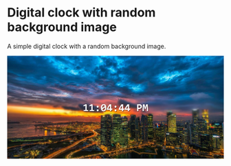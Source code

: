 # Digital clock with random background image

A simple digital clock with a random background image.

![Screenshot](./screenshot.png)
